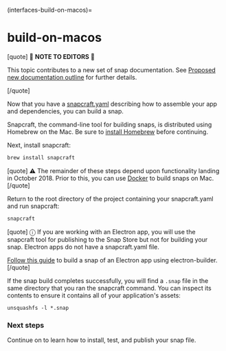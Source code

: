 (interfaces-build-on-macos)=
# build-on-macos

[quote]
:construction: **NOTE TO EDITORS** :construction:

This topic contributes to a new set of snap documentation. See [Proposed new documentation outline](https://forum.snapcraft.io/t/proposed-new-documentation-outline/6718) for further details.

[/quote]

Now that you have a [snapcraft.yaml](https://forum.snapcraft.io/t/creating-a-snap/6799) describing how to assemble your app and dependencies, you can build a snap.

Snapcraft, the command-line tool for building snaps, is distributed using Homebrew on the Mac. Be sure to [install Homebrew](https://brew.sh/) before continuing.

Next, install snapcraft:

```bash
brew install snapcraft
```
[quote]
:warning: The remainder of these steps depend upon functionality landing in October 2018. Prior to this, you can use [Docker](https://forum.snapcraft.io/t/building-the-snap-on-docker/6757) to build snaps on Mac.
[/quote]

Return to the root directory of the project containing your snapcraft.yaml and run snapcraft:

```bash
snapcraft
```

[quote]
ⓘ If you are working with an Electron app, you will use the snapcraft tool for publishing to the Snap Store but not for building your snap. Electron apps do not have a snapcraft.yaml file.

[Follow this guide](https://forum.snapcraft.io/t/electron-apps/6748) to build a snap of an Electron app using electron-builder.
[/quote]

If the snap build completes successfully, you will find a `.snap` file in the same directory that you ran the snapcraft command. You can inspect its contents to ensure it contains all of your application's assets:
```
unsquashfs -l *.snap
```

### Next steps

Continue on to learn how to install, test, and publish your snap file.

